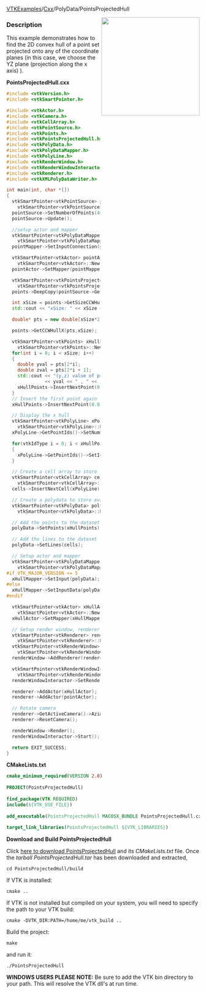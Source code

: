 [VTKExamples](Home)/[Cxx](Cxx)/PolyData/PointsProjectedHull

<img align="right" src="https://github.com/lorensen/VTKExamples/raw/master/Testing/Baseline/PolyData/TestPointsProjectedHull.png" width="256" />

### Description
This example demonstrates how to find the 2D convex hull of a point set projected onto any of the coordinate planes (in this case, we choose the YZ plane (projection along the x axis) ).

**PointsProjectedHull.cxx**
```c++
#include <vtkVersion.h>
#include <vtkSmartPointer.h>

#include <vtkActor.h>
#include <vtkCamera.h>
#include <vtkCellArray.h>
#include <vtkPointSource.h>
#include <vtkPoints.h>
#include <vtkPointsProjectedHull.h>
#include <vtkPolyData.h>
#include <vtkPolyDataMapper.h>
#include <vtkPolyLine.h>
#include <vtkRenderWindow.h>
#include <vtkRenderWindowInteractor.h>
#include <vtkRenderer.h>
#include <vtkXMLPolyDataWriter.h>

int main(int, char *[])
{
  vtkSmartPointer<vtkPointSource> pointSource =
    vtkSmartPointer<vtkPointSource>::New();
  pointSource->SetNumberOfPoints(40);
  pointSource->Update();

  //setup actor and mapper
  vtkSmartPointer<vtkPolyDataMapper> pointMapper =
    vtkSmartPointer<vtkPolyDataMapper>::New();
  pointMapper->SetInputConnection(pointSource->GetOutputPort());

  vtkSmartPointer<vtkActor> pointActor =
    vtkSmartPointer<vtkActor>::New();
  pointActor->SetMapper(pointMapper);

  vtkSmartPointer<vtkPointsProjectedHull> points =
    vtkSmartPointer<vtkPointsProjectedHull>::New();
  points->DeepCopy(pointSource->GetOutput()->GetPoints());

  int xSize = points->GetSizeCCWHullX();
  std::cout << "xSize: " << xSize << std::endl;

  double* pts = new double[xSize*2];

  points->GetCCWHullX(pts,xSize);

  vtkSmartPointer<vtkPoints> xHullPoints =
    vtkSmartPointer<vtkPoints>::New();
  for(int i = 0; i < xSize; i++)
  {
    double yval = pts[2*i];
    double zval = pts[2*i + 1];
    std::cout << "(y,z) value of point " << i << " : ("
              << yval << " , " << zval << ")" << std::endl;
    xHullPoints->InsertNextPoint(0.0, yval, zval);
  }
  // Insert the first point again to close the loop
  xHullPoints->InsertNextPoint(0.0, pts[0], pts[1]);

  // Display the x hull
  vtkSmartPointer<vtkPolyLine> xPolyLine =
    vtkSmartPointer<vtkPolyLine>::New();
  xPolyLine->GetPointIds()->SetNumberOfIds(xHullPoints->GetNumberOfPoints());

  for(vtkIdType i = 0; i < xHullPoints->GetNumberOfPoints(); i++)
  {
    xPolyLine->GetPointIds()->SetId(i,i);
  }

  // Create a cell array to store the lines in and add the lines to it
  vtkSmartPointer<vtkCellArray> cells =
    vtkSmartPointer<vtkCellArray>::New();
  cells->InsertNextCell(xPolyLine);

  // Create a polydata to store everything in
  vtkSmartPointer<vtkPolyData> polyData =
    vtkSmartPointer<vtkPolyData>::New();

  // Add the points to the dataset
  polyData->SetPoints(xHullPoints);

  // Add the lines to the dataset
  polyData->SetLines(cells);

  // Setup actor and mapper
  vtkSmartPointer<vtkPolyDataMapper> xHullMapper =
    vtkSmartPointer<vtkPolyDataMapper>::New();
#if VTK_MAJOR_VERSION <= 5
  xHullMapper->SetInput(polyData);
#else
  xHullMapper->SetInputData(polyData);
#endif

  vtkSmartPointer<vtkActor> xHullActor =
    vtkSmartPointer<vtkActor>::New();
  xHullActor->SetMapper(xHullMapper);

  // Setup render window, renderer, and interactor
  vtkSmartPointer<vtkRenderer> renderer =
    vtkSmartPointer<vtkRenderer>::New();
  vtkSmartPointer<vtkRenderWindow> renderWindow =
    vtkSmartPointer<vtkRenderWindow>::New();
  renderWindow->AddRenderer(renderer);

  vtkSmartPointer<vtkRenderWindowInteractor> renderWindowInteractor =
    vtkSmartPointer<vtkRenderWindowInteractor>::New();
  renderWindowInteractor->SetRenderWindow(renderWindow);

  renderer->AddActor(xHullActor);
  renderer->AddActor(pointActor);

  // Rotate camera
  renderer->GetActiveCamera()->Azimuth(90);
  renderer->ResetCamera();

  renderWindow->Render();
  renderWindowInteractor->Start();

  return EXIT_SUCCESS;
}
```
**CMakeLists.txt**
```cmake
cmake_minimum_required(VERSION 2.8)
 
PROJECT(PointsProjectedHull)
 
find_package(VTK REQUIRED)
include(${VTK_USE_FILE})
 
add_executable(PointsProjectedHull MACOSX_BUNDLE PointsProjectedHull.cxx)
 
target_link_libraries(PointsProjectedHull ${VTK_LIBRARIES})
```

**Download and Build PointsProjectedHull**

Click [here to download PointsProjectedHull](https://github.com/lorensen/VTKWikiExamplesTarballs/raw/master/PointsProjectedHull.tar) and its *CMakeLists.txt* file.
Once the *tarball PointsProjectedHull.tar* has been downloaded and extracted,
```
cd PointsProjectedHull/build 
```
If VTK is installed:
```
cmake ..
```
If VTK is not installed but compiled on your system, you will need to specify the path to your VTK build:
```
cmake -DVTK_DIR:PATH=/home/me/vtk_build ..
```
Build the project:
```
make
```
and run it:
```
./PointsProjectedHull
```
**WINDOWS USERS PLEASE NOTE:** Be sure to add the VTK bin directory to your path. This will resolve the VTK dll's at run time.

